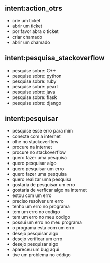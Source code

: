 ## intent:action_otrs
- crie um ticket
- abrir um ticket
- por favor abra o ticket
- criar chamado
- abrir um chamado

## intent:pesquisa_stackoverflow
- pesquise sobre: C++
- pesquise sobre: python
- pesquise sobre: ruby
- pesquise sobre: pearl
- pesquise sobre: java
- pesquise sobre: flask
- pesquise sobre: django

## intent:pesquisar
- pesquise esse erro para mim
- conecte com a internet
- olhe no stackoverflow
- procure na internet
- procure no stackoverflow
- quero fazer uma pesquisa
- quero pesquisar algo
- quero pesquisar um erro
- quero fazer uma pesquisa   
- quero realizar uma pesquisa
- gostaria de pesquisar um erro
- gostaria de verficar algo na internet
- estou com um erro
- preciso resolver um erro
- tenho um erro no programa
- tem um erro no codigo
- tem um erro no meu codigo  
- possui um erro no meu programa
- o programa esta com um erro
- desejo pesquisar algo
- desejo verificar um erro
- desejo pesquisar algo
- apareceu um bug aqui
- tive um problema no código
